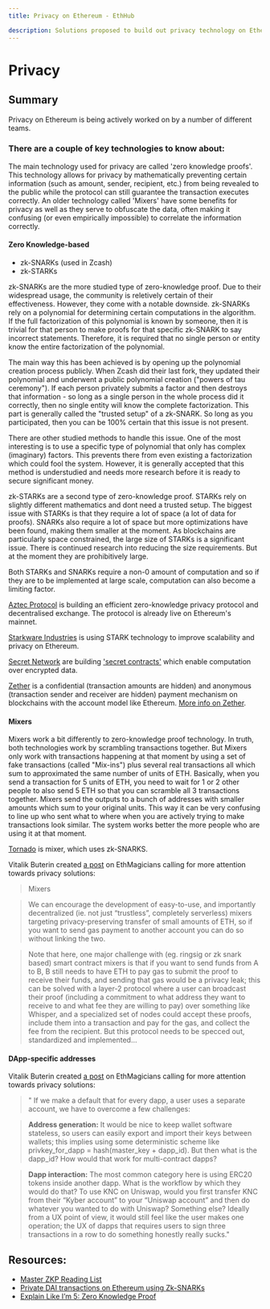 ```yaml
---
title: Privacy on Ethereum - EthHub

description: Solutions proposed to build out privacy technology on Ethereum.
---
```


# Privacy

## Summary

Privacy on Ethereum is being actively worked on by a number of different teams.

### There are a couple of key technologies to know about:

The main technology used for privacy are called 'zero knowledge proofs'. This technology allows for privacy by mathematically preventing certain information (such as amount, sender, recipient, etc.) from being revealed to the public while the protocol can still guarantee the transaction executes correctly. An older technology called 'Mixers' have some benefits for privacy as well as they serve to obfuscate the data, often making it confusing (or even empirically impossible) to correlate the information correctly.

#### Zero Knowledge-based
  * zk-SNARKs \(used in Zcash\) 
  * zk-STARKs

zk-SNARKs are the more studied type of zero-knowledge proof. Due to their widespread usage, the community is reletively certain of their effectiveness. However, they come with a notable downside. zk-SNARKs rely on a polynomial for determining certain computations in the algorithm. If the full factorization of this polynomial is known by someone, then it is trivial for that person to make proofs for that specific zk-SNARK to say incorrect statements. Therefore, it is required that no single person or entity know the entire factorization of the polynomial.

The main way this has been achieved is by opening up the polynomial creation process publicly. When Zcash did their last fork, they updated their polynomial and underwent a public polynomial creation ("powers of tau ceremony"). If each person privately submits a factor and then destroys that information - so long as a single person in the whole process did it correctly, then no single entity will know the complete factorization. This part is generally called the "trusted setup" of a zk-SNARK. So long as you participated, then you can be 100% certain that this issue is not present.

There are other studied methods to handle this issue. One of the most interesting is to use a specific type of polynomial that only has complex (imaginary) factors. This prevents there from even existing a factorization which could fool the system. However, it is generally accepted that this method is understudied and needs more research before it is ready to secure significant money.

zk-STARKs are a second type of zero-knowledge proof. STARKs rely on slightly different mathematics and dont need a trusted setup. The biggest issue with STARKs is that they require a lot of space (a lot of data for proofs). SNARKs also require a lot of space but more optimizations have been found, making them smaller at the moment. As blockchains are particularly space constrained, the large size of STARKs is a significant issue. There is continued research into reducing the size requirements. But at the moment they are prohibitively large.

Both STARKs and SNARKs require a non-0 amount of computation and so if they are to be implemented at large scale, computation can also become a limiting factor.


[Aztec Protocol](../built-on-ethereum/infrastructure/aztec-protocol.md) is building an efficient zero-knowledge privacy protocol and decentralised exchange. The protocol is already live on Ethereum's mainnet.

[Starkware Industries](https://www.starkware.co/) is using STARK technology to improve scalability and privacy on Ethereum.

[Secret Network](https://scrt.network/blog/introducing-secret-network) are building ['secret contracts'](https://scrt.network/blog/upgrade-complete-secret-contracts-live-mainnet) which enable computation over encrypted data.

[Zether](https://ethresear.ch/t/zether-the-first-privacy-mechanism-designed-for-ethereum/5029) is a confidential (transaction amounts are hidden) and anonymous (transaction sender and receiver are hidden) payment mechanism on blockchains with the account model like Ethereum. [More info on Zether](https://medium.com/@loveshharchandani/notes-on-zether-towards-privacy-in-a-smart-contract-world-6c4333f975d).


#### Mixers

Mixers work a bit differently to zero-knowledge proof technology. In truth, both technologies work by scrambling transactions together. But Mixers only work with transactions happening at that moment by using a set of fake transactions (called "Mix-ins") plus several real transactions all which sum to approximated the same number of units of ETH. Basically, when you send a transaction for 5 units of ETH, you need to wait for 1 or 2 other people to also send 5 ETH so that you can scramble all 3 transactions together. Mixers send the outputs to a bunch of addresses with smaller amounts which sum to your original units. This way it can be very confusing to line up who sent what to where when you are actively trying to make transactions look similar. The system works better the more people who are using it at that moment.

[Tornado](https://tornado.cash/) is mixer, which uses zk-SNARKS.


Vitalik Buterin created [a post](https://ethereum-magicians.org/t/meta-we-should-value-privacy-more/2475) on EthMagicians calling for more attention towards privacy solutions:
> Mixers

> We can encourage the development of easy-to-use, and importantly decentralized (ie. not just “trustless”, completely serverless) mixers targeting privacy-preserving transfer of small amounts of ETH, so if you want to send gas payment to another account you can do so without linking the two.

> Note that here, one major challenge with (eg. ringsig or zk snark based) smart contract mixers is that if you want to send funds from A to B, B still needs to have ETH to pay gas to submit the proof to receive their funds, and sending that gas would be a privacy leak; this can be solved with a layer-2 protocol where a user can broadcast their proof (including a commitment to what address they want to receive to and what fee they are willing to pay) over something like Whisper, and a specialized set of nodes could accept these proofs, include them into a transaction and pay for the gas, and collect the fee from the recipient. But this protocol needs to be specced out, standardized and implemented…

#### DApp-specific addresses

Vitalik Buterin created [a post](https://ethereum-magicians.org/t/meta-we-should-value-privacy-more/2475) on EthMagicians calling for more attention towards privacy solutions:

> " If we make a default that for every dapp, a user uses a separate account, we have to overcome a few challenges:

> **Address generation:** It would be nice to keep wallet software stateless, so users can easily export and import their keys between wallets; this implies using some deterministic scheme like privkey_for_dapp = hash(master_key + dapp_id). But then what is the dapp_id? How would that work for multi-contract dapps?

> **Dapp interaction:** The most common category here is using ERC20 tokens inside another dapp. What is the workflow by which they would do that? To use KNC on Uniswap, would you first transfer KNC from their “Kyber account” to your “Uniswap account” and then do whatever you wanted to do with Uniswap? Something else? Ideally from a UX point of view, it would still feel like the user makes one operation; the UX of dapps that requires users to sign three transactions in a row to do something honestly really sucks."

## Resources:

* [Master ZKP Reading List](https://zkp.science/)
* [Private DAI transactions on Ethereum using Zk-SNARKs](https://medium.com/@atvanguard/zkdai-private-dai-transactions-on-ethereum-using-zk-snarks-9e3ef4676e22)
* [Explain Like I’m 5: Zero Knowledge Proof](https://hackernoon.com/eli5-zero-knowledge-proof-78a276db9eff)

